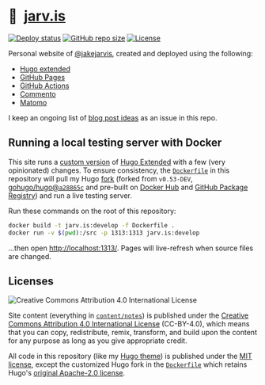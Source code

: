 # 🏡&nbsp; [jarv.is](https://jarv.is/)

[![Deploy status](https://github.com/jakejarvis/jarv.is/workflows/GitHub%20Pages/badge.svg)](.github/workflows) [![GitHub repo size](https://img.shields.io/github/repo-size/jakejarvis/jarv.is)](https://github.com/jakejarvis/jarv.is) [![License](https://img.shields.io/github/license/jakejarvis/jarv.is?color=red)](LICENSE.md)

Personal website of [@jakejarvis](https://github.com/jakejarvis), created and deployed using the following:

- [Hugo extended](https://github.com/gohugoio/hugo)
- [GitHub Pages](https://pages.github.com/)
- [GitHub Actions](.github/workflows)
- [Commento](https://gitlab.com/commento/commento)
- [Matomo](https://matomo.org/)

I keep an ongoing list of [blog post ideas](https://github.com/jakejarvis/jarv.is/issues/1) as an issue in this repo.


## Running a local testing server with Docker

This site runs a [custom version](https://github.com/jakejarvis/hugo-custom) of [Hugo Extended](https://github.com/gohugoio/hugo) with a few (very opinionated) changes. To ensure consistency, the [`Dockerfile`](Dockerfile) in this repository will pull my Hugo [fork](https://github.com/jakejarvis/hugo-custom) (forked from `v0.53-DEV`, [gohugo/hugo@`a28865c`](https://github.com/gohugoio/hugo/tree/a28865cfc3e296cf0ddd0bd6c1368fcdb2154d0f) and pre-built on [Docker Hub](https://hub.docker.com/r/jakejarvis/hugo-custom) and [GitHub Package Registry](https://github.com/jakejarvis/hugo-custom/packages)) and run a live testing server.

Run these commands on the root of this repository:

```bash
docker build -t jarv.is:develop -f Dockerfile .
docker run -v $(pwd):/src -p 1313:1313 jarv.is:develop
```

...then open [http://localhost:1313/](http://localhost:1313/). Pages will live-refresh when source files are changed.


## Licenses

![Creative Commons Attribution 4.0 International License](https://raw.githubusercontent.com/creativecommons/cc-cert-core/master/images/cc-by-88x31.png "CC BY")

Site content (everything in [`content/notes`](content/notes/)) is published under the [Creative Commons Attribution 4.0 International License](LICENSE.md) (CC-BY-4.0), which means that you can copy, redistribute, remix, transform, and build upon the content for any purpose as long as you give appropriate credit.

All code in this repository (like my [Hugo theme](layouts/)) is published under the [MIT license](https://opensource.org/licenses/MIT), except the customized Hugo fork in the [`Dockerfile`](Dockerfile) which retains Hugo's [original Apache-2.0 license](https://github.com/gohugoio/hugo/blob/master/LICENSE).
